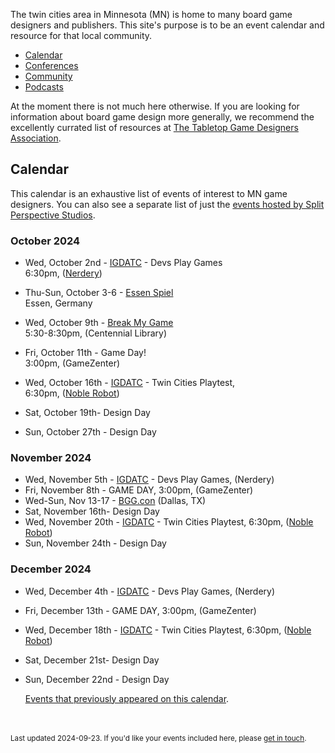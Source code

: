 The twin cities area in Minnesota (MN) is home to many board game designers and publishers. This site's purpose is to be an event calendar and resource for that local community.

- [Calendar](#calendar)
- [Conferences](conferences)
- [Community](community)
- [Podcasts](podcasts)

At the moment there is not much here otherwise. If you are looking for information about board game design more generally, we recommend the excellently currated list of resources at [The Tabletop Game Designers Association](https://www.ttgda.org/resources).


## Calendar

This calendar is an exhaustive list of events of interest to MN game designers. You can also see a separate list of just the [events hosted by Split Perspective Studios](split_perspective_studios).


### October 2024

- Wed, October 2nd - [IGDATC](https://igdatc.org/) - Devs Play Games<br />6:30pm, ([Nerdery](https://nerdery.com/))

- Thu-Sun, October 3-6 - [Essen Spiel](https://www.spiel-essen.de/en/)<br />Essen, Germany

- Wed, October 9th - [Break My Game](https://www.eventbrite.com/e/break-my-game-playtesting-twin-cities-mn-centennial-library-registration-975374420147)<br />5:30-8:30pm, (Centennial Library)

- Fri, October 11th - Game Day!<br />3:00pm, (GameZenter)

- Wed, October 16th - [IGDATC](https://igdatc.org/) - Twin Cities Playtest,<br />6:30pm, ([Noble Robot](https://noblerobot.com/))

- Sat, October 19th- Design Day

- Sun, October 27th - Design Day


### November 2024

- Wed, November 5th - [IGDATC](https://igdatc.org/) - Devs Play Games, (Nerdery)
- Fri, November 8th - GAME DAY, 3:00pm, (GameZenter)
- Wed-Sun, Nov 13-17 - [BGG.con](https://tabletop.events/conventions/bgg.con-2024) (Dallas, TX)
- Sat, November 16th- Design Day
- Wed, November 20th - [IGDATC](https://igdatc.org/) - Twin Cities Playtest, 6:30pm, ([Noble Robot](https://noblerobot.com/))
- Sun, November 24th - Design Day

### December 2024

- Wed, December 4th - [IGDATC](https://igdatc.org/) - Devs Play Games, (Nerdery)
- Fri, December 13th - GAME DAY, 3:00pm, (GameZenter)
- Wed, December 18th - [IGDATC](https://igdatc.org/) - Twin Cities Playtest, 6:30pm, ([Noble Robot](https://noblerobot.com/))
- Sat, December 21st- Design Day
- Sun, December 22nd - Design Day


    [Events that previously appeared on this calendar](events).

<br /><br /><small>Last updated 2024-09-23. If you'd like your events included here, please [get in touch](about).</small>
